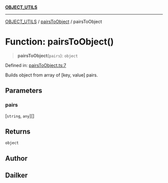 [**OBJECT_UTILS**](../../README.md)

***

[OBJECT_UTILS](../../README.md) / [pairsToObject](../README.md) / pairsToObject

# Function: pairsToObject()

> **pairsToObject**(`pairs`): `object`

Defined in: [pairsToObject.ts:7](https://github.com/dailker/everyutil/blob/d23995f7a19ece1a6ce5b53178b9a1040d0b558e/src/object/pairsToObject.ts#L7)

Builds object from array of [key, value] pairs.

## Parameters

### pairs

\[`string`, `any`\][]

## Returns

`object`

## Author

## Dailker
